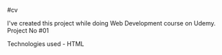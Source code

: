 #cv

I've created this project while doing Web Development course on Udemy.
Project No #01

Technologies used - HTML
